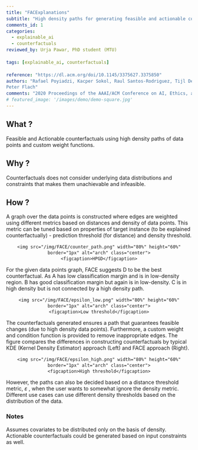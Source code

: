 ```yaml
---
title: "FACExplanations"
subtitle: "High density paths for generating feasible and actionable counterfactuals"
comments_id: 1
categories:
  - explainable_ai
  - counterfactuals
reviewed_by: Urja Pawar, PhD student (MTU)

tags: [explainable_ai, counterfactuals]

reference: "https://dl.acm.org/doi/10.1145/3375627.3375850"
authors: "Rafael Poyiadzi, Kacper Sokol, Raul Santos-Rodriguez, Tijl De Bie,
Peter Flach"
comments: "2020 Proceedings of the AAAI/ACM Conference on AI, Ethics, and Society"
# featured_image: '/images/demo/demo-square.jpg'
---
```


## What ?

Feasible and Actionable counterfactuals using high density paths of data points and custom weight functions.

## Why ?

Counterfactuals does not consider underlying data distributions and constraints that makes them unachievable and infeasible.

## How ?

A graph over the data points is constructed where edges are weighted using different metrics based on distances and density of data points. This metric can be tuned based on properties of target instance (to be explained counterfactually) - prediction threshold (for distance) and density threshold.

<div align="center" class="img-container" style="margin-top:2%">

    <img src="/img/FACE/counter_path.png" width="80%" height="60%" border="1px" alt="arch" class="center">
    <figcaption>HPGD</figcaption>
</div>

For the given data points graph, FACE suggests D to be the best counterfactual. As A has low classification margin and is in low-density region. B has good classification margin but again is in low-density. C is in high density but is not connected by a high density path.

<div align="center" class="img-container" style="margin-top:2%">

    <img src="/img/FACE/epsilon_low.png" width="80%" height="60%" border="1px" alt="arch" class="center">
    <figcaption>Low threshold</figcaption>
</div>

The counterfactuals generated ensures a path that guarantees feasible changes (due to high density data points). Furthermore, a custom weight and condition function is provided to remove inappropriate edges. The figure compares the differences in constructing counterfactuals by typical KDE (Kernel Density Estimator) approach (Left) and FACE approach (Right).

<div align="center" class="img-container" style="margin-top:2%">

    <img src="/img/FACE/epsilon_high.png" width="80%" height="60%" border="1px" alt="arch" class="center">
    <figcaption>High threshold</figcaption>
</div>

However, the paths can also be decided based on a distance threshold metric, <i>ε</i> , when the user wants to somewhat ignore the density metric. Different use cases can use different density thresholds based on the distribution of the data.

### Notes
Assumes covariates to be distributed only on the basis of density. Actionable counterfactuals could be generated based on input constraints as well.
